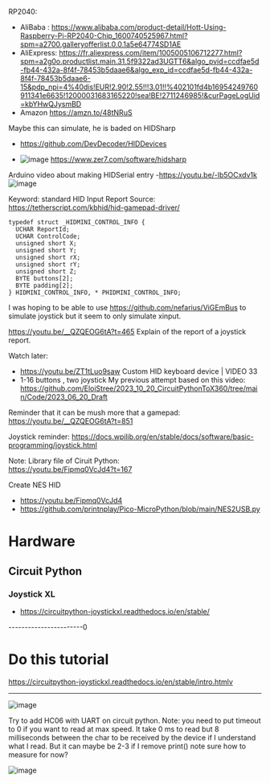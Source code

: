 
RP2040:
- AliBaba : https://www.alibaba.com/product-detail/Hott-Using-Raspberry-Pi-RP2040-Chip_1600740525967.html?spm=a2700.galleryofferlist.0.0.1a5e64774SD1AE
- AliExpress: https://fr.aliexpress.com/item/1005005106712277.html?spm=a2g0o.productlist.main.31.5f9322ad3UGTT6&algo_pvid=ccdfae5d-fb44-432a-8f4f-78453b5daae6&algo_exp_id=ccdfae5d-fb44-432a-8f4f-78453b5daae6-15&pdp_npi=4%40dis!EUR!2.90!2.55!!!3.01!!%402101fd4b16954249760911341e6635!12000031683165220!sea!BE!2711246985!&curPageLogUid=kbYHwQJysmBD
- Amazon https://amzn.to/48tNRuS


Maybe this can simulate, he is baded on HIDSharp
- https://github.com/DevDecoder/HIDDevices

- ![image](https://github.com/EloiStree/2023_09_21_SimulateJoystickInputSearch/assets/20149493/56ee624c-c057-4f34-990a-f2ebe46a940a)
https://www.zer7.com/software/hidsharp




Arduino video about making HIDSerial entry
-https://youtu.be/-lb5OCxdv1k 
![image](https://github.com/EloiStree/2023_09_21_SimulateJoystickInputSearch/assets/20149493/697230c9-c1d9-4456-b1c7-a2d16860d5c5)


Keyword: standard HID Input Report
Source: https://tetherscript.com/kbhid/hid-gamepad-driver/
```
typedef struct _HIDMINI_CONTROL_INFO {
  UCHAR ReportId;
  UCHAR ControlCode;
  unsigned short X;
  unsigned short Y;
  unsigned short rX;
  unsigned short rY;
  unsigned short Z;
  BYTE buttons[2];
  BYTE padding[2];
} HIDMINI_CONTROL_INFO, * PHIDMINI_CONTROL_INFO;
```

I was hoping to be able to use https://github.com/nefarius/ViGEmBus to simulate joystick but it seem to only simulate xinput.


https://youtu.be/__QZQEOG6tA?t=465
Explain of the report of a joystick report.


Watch later: 
- https://youtu.be/ZT1tLuo9saw Custom HID keyboard device | VIDEO 33
- 1-16 buttons , two joystick
My previous attempt based on this video:
  https://github.com/EloiStree/2023_10_20_CircuitPythonToX360/tree/main/Code/2023_06_20_Draft

Reminder that it can be mush more that a gamepad:  
https://youtu.be/__QZQEOG6tA?t=851  



Joystick reminder: 
https://docs.wpilib.org/en/stable/docs/software/basic-programming/joystick.html

Note: Library file of Ciruit Python:  
https://youtu.be/Fipmq0VcJd4?t=167  


Create NES HID
- https://youtu.be/Fipmq0VcJd4
- https://github.com/printnplay/Pico-MicroPython/blob/main/NES2USB.py

# Hardware

## Circuit Python

### Joystick XL

- https://circuitpython-joystickxl.readthedocs.io/en/stable/



-----------------------0

# Do this tutorial 
https://circuitpython-joystickxl.readthedocs.io/en/stable/intro.htmlv


-------------------------------------------

![image](https://github.com/EloiStree/2023_09_21_SimulateJoystickInputSearch/assets/20149493/79e704b9-92e9-4a28-8333-3c6c8dc792b8)


Try to add HC06 with UART on circuit python.
Note: you need to put timeout to 0 if you want to read at max speed.
It take 0 ms to read but 8 milliseconds between the char to be received by the device if I understand what I read. But it can maybe be 2-3 if I remove print() note sure how to measure for now?

![image](https://github.com/EloiStree/2023_09_21_SimulateJoystickInputSearch/assets/20149493/b09f5c08-d102-4aa1-b8ba-c51e8f3e0c58)

